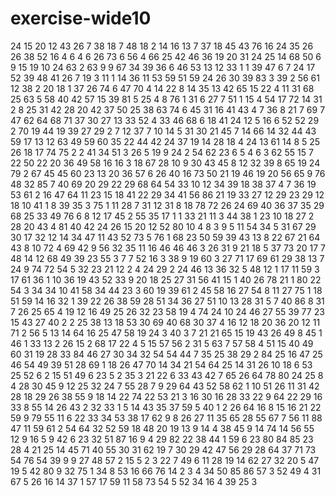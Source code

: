# exercise-wide10
24
15
20
12
43
26
7
38
18
7
48
18
2
14
16
13
7
37
18
45
43
76
16
24
35
26
26
38
52
16
4
6
4
6
26
73
6
56
4
66
25
42
46
36
19
20
31
24
25
14
68
50
6
9
15
19
10
24
63
2
63
9
9
67
34
39
36
6
46
53
13
12
33
1
1
39
47
6
7
24
17
52
39
48
41
26
7
19
3
11
1
14
36
11
53
59
51
59
24
26
30
39
83
3
39
2
56
61
12
38
2
20
18
1
37
26
74
6
47
70
4
14
22
8
14
35
13
42
65
15
22
4
11
31
68
25
63
5
58
40
42
57
15
39
81
5
25
4
8
76
1
31
6
27
7
51
1
15
4
54
17
72
14
31
2
8
25
31
42
28
20
42
37
50
25
38
63
74
6
45
31
16
41
43
4
7
36
8
21
7
69
7
47
62
64
68
71
37
30
27
13
33
52
4
33
46
68
6
18
41
24
12
5
16
6
52
52
29
2
70
19
44
19
39
27
29
2
7
12
37
7
10
14
5
31
30
21
45
7
14
66
14
32
44
43
59
17
13
12
63
49
59
60
35
22
44
42
24
37
19
14
28
18
4
24
13
61
14
8
5
25
26
18
17
74
75
2
2
41
34
51
3
26
5
19
9
24
2
54
62
23
6
5
4
6
3
62
55
15
7
22
50
22
20
36
49
58
16
16
3
18
67
28
10
9
30
43
45
8
12
32
39
8
65
19
24
79
2
67
45
45
60
23
13
20
36
57
6
26
40
16
73
50
21
19
46
19
20
56
65
9
76
48
32
85
7
40
69
20
29
22
29
68
64
54
33
10
12
34
39
18
38
37
4
7
36
19
53
61
2
16
47
64
11
23
15
18
41
22
29
34
41
56
86
21
19
33
27
12
29
23
29
12
18
10
41
1
8
39
35
3
75
1
11
28
7
31
12
31
8
18
78
72
26
24
69
40
36
37
35
29
68
25
33
49
76
6
8
12
17
45
2
55
35
17
1
1
33
21
11
3
44
38
1
23
10
18
27
2
28
20
43
4
81
40
42
24
26
15
20
12
52
80
10
4
8
3
9
5
11
54
34
5
31
67
29
30
17
32
12
14
34
47
11
43
52
73
5
76
1
68
23
50
59
39
43
13
8
22
67
21
64
43
8
10
72
4
69
42
9
56
32
35
11
16
46
46
46
3
26
31
9
21
18
5
37
73
20
17
7
48
14
12
68
49
39
23
55
3
7
7
52
16
3
38
9
19
60
3
27
71
17
69
61
29
38
13
7
24
9
74
72
54
5
32
23
21
12
2
4
24
29
2
24
46
13
36
32
5
48
12
1
17
11
59
3
17
61
36
1
10
36
19
43
52
33
9
20
18
25
27
31
56
41
15
1
40
26
78
21
1
80
22
54
3
34
34
10
41
58
34
44
23
3
60
19
39
61
2
45
58
16
27
54
8
11
27
75
1
18
51
59
14
16
32
1
39
22
26
38
59
28
51
34
36
27
51
10
13
28
31
5
7
40
86
8
31
7
26
25
65
4
19
12
16
49
25
26
32
23
58
19
4
74
24
10
24
46
27
55
39
77
23
15
43
27
40
2
2
25
38
13
18
53
30
69
40
68
30
37
4
16
12
18
20
36
20
12
11
71
2
56
5
13
14
64
16
25
47
58
19
24
3
40
3
7
21
21
65
15
19
43
26
49
8
45
1
46
1
33
13
2
26
15
2
68
17
22
4
5
15
57
56
2
31
5
63
7
57
58
4
51
15
40
49
60
31
19
28
33
84
46
27
30
34
32
54
54
44
7
35
25
38
29
2
84
25
16
47
25
46
54
49
39
51
28
69
1
18
26
47
70
14
34
21
54
64
25
14
31
26
10
18
6
53
25
52
6
2
15
51
49
6
23
5
2
35
3
21
22
6
33
43
42
7
65
26
64
78
80
24
25
8
4
28
30
45
9
12
25
32
24
7
55
28
7
9
29
64
43
52
58
62
1
10
51
26
11
31
42
28
18
29
26
38
55
9
18
14
22
74
22
53
21
3
16
30
16
28
33
22
9
64
22
29
16
33
8
55
14
26
43
2
32
33
1
5
14
43
35
37
59
5
40
1
2
26
64
16
8
15
16
21
22
59
9
79
55
11
6
22
33
34
53
38
17
62
9
8
26
27
11
35
65
28
55
67
7
56
11
88
47
11
59
61
2
54
64
32
52
59
18
48
20
19
13
9
14
4
38
45
9
14
74
14
56
55
12
9
16
5
9
42
6
23
32
51
87
16
9
4
29
82
22
38
44
1
59
6
23
80
84
85
23
28
4
21
25
14
45
71
40
55
30
31
62
19
7
30
29
42
47
56
29
28
64
37
71
73
54
76
54
39
9
9
27
48
57
2
15
5
2
3
22
7
49
6
11
28
19
14
62
27
32
20
5
47
19
5
42
80
9
32
75
1
34
8
53
16
66
76
14
2
3
4
34
50
85
86
57
3
52
49
4
31
67
5
26
16
14
37
1
57
17
59
11
58
73
54
5
52
34
16
4
39
25
3
